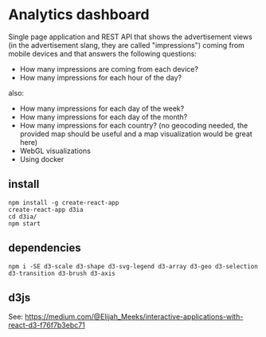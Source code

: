 # Analytics dashboard

Single page application and REST API that shows the advertisement views (in the advertisement slang, they are called "impressions") coming from mobile devices and that answers the following questions:

* How many impressions are coming from each device?
* How many impressions for each hour of the day?

also:

* How many impressions for each day of the week?
* How many impressions for each day of the month?
* How many impressions for each country? (no geocoding needed, the provided map should be useful and a map visualization would be great here)
* WebGL visualizations
* Using docker


## install 

```
npm install -g create-react-app
create-react-app d3ia
cd d3ia/
npm start
```

## dependencies

```
npm i -SE d3-scale d3-shape d3-svg-legend d3-array d3-geo d3-selection d3-transition d3-brush d3-axis	
```

## d3js

See: https://medium.com/@Elijah_Meeks/interactive-applications-with-react-d3-f76f7b3ebc71

